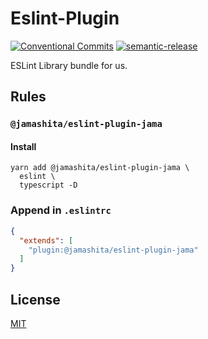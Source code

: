 # Eslint-Plugin

[![Conventional Commits](https://img.shields.io/badge/Conventional%20Commits-1.0.0-yellow.svg)](https://conventionalcommits.org)
[![semantic-release](https://img.shields.io/badge/%20%20%F0%9F%93%A6%F0%9F%9A%80-semantic--release-e10079.svg)](https://github.com/semantic-release/semantic-release)

ESLint Library bundle for us.

## Rules

### `@jamashita/eslint-plugin-jama`

#### Install

```text
yarn add @jamashita/eslint-plugin-jama \
  eslint \
  typescript -D
```

### Append in `.eslintrc`

```json
{
  "extends": [
    "plugin:@jamashita/eslint-plugin-jama"
  ]
}
```

## License

[MIT](LICENSE)